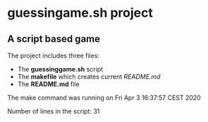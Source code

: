 # guessingame.sh project #
## A script based game ##
The project includes three files:
- The **guessinggame.sh** script
- The **makefile** which creates current *README.md*
- The **README.md** file

The make command was running on Fri Apr  3 16:37:57 CEST 2020

Number of lines in the script: 31
